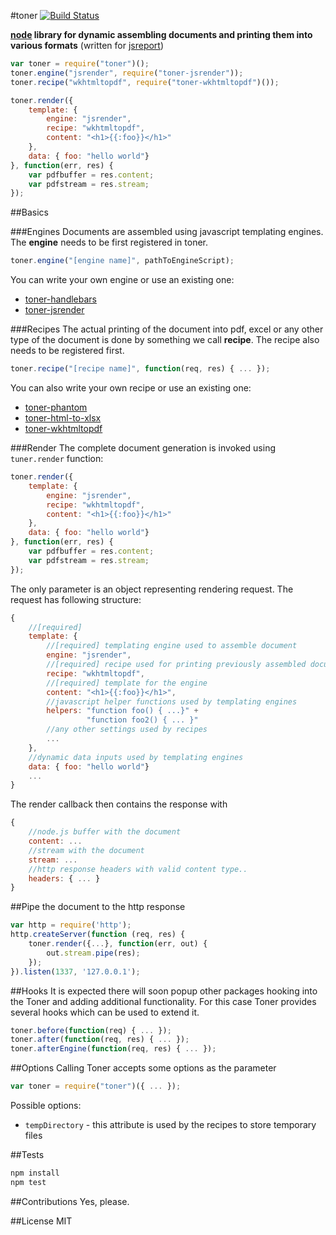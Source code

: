 #toner
[![Build Status](https://travis-ci.org/jsreport/toner.png?branch=master)](https://travis-ci.org/jsreport/toner)

**[node](https://nodejs.org/) library for dynamic assembling documents and printing them into various formats** 
(written for [jsreport](http://jsreport.net))


```js
var toner = require("toner")();
toner.engine("jsrender", require("toner-jsrender"));
toner.recipe("wkhtmltopdf", require("toner-wkhtmltopdf")());

toner.render({
    template: { 
	    engine: "jsrender",
		recipe: "wkhtmltopdf", 
		content: "<h1>{{:foo}}</h1>"
	},
    data: { foo: "hello world"}
}, function(err, res) {
    var pdfbuffer = res.content;
    var pdfstream = res.stream;    
});
```

##Basics

###Engines
Documents are assembled using javascript templating engines. The **engine** needs to be first registered in toner.

```js
toner.engine("[engine name]", pathToEngineScript);
```

You can write your own engine or use an existing one:

- [toner-handlebars](https://github.com/jsreport/toner-handlebars)
- [toner-jsrender](https://github.com/jsreport/toner-jsrender)

###Recipes
The actual printing of the document into pdf, excel or any other type of the document is done by something we call **recipe**. The recipe also needs to be registered first.

```js
toner.recipe("[recipe name]", function(req, res) { ... });
```

You can also write your own recipe or use an existing one:

- [toner-phantom](https://github.com/jsreport/toner-phantom)
- [toner-html-to-xlsx](https://github.com/jsreport/toner-html-to-xlsx)
- [toner-wkhtmltopdf](https://github.com/jsreport/toner-wkhtmltopdf)

###Render
The complete document generation is invoked using `tuner.render` function:
```js
toner.render({
    template: { 
	    engine: "jsrender",
		recipe: "wkhtmltopdf", 
		content: "<h1>{{:foo}}</h1>"
	},
    data: { foo: "hello world"}
}, function(err, res) {
    var pdfbuffer = res.content;
    var pdfstream = res.stream;    
});
```
The only parameter is an object representing rendering request. The request has following structure:
```js
{
	//[required]
    template: { 
	    //[required] templating engine used to assemble document
	    engine: "jsrender",
	    //[required] recipe used for printing previously assembled document
		recipe: "wkhtmltopdf", 
		//[required] template for the engine		
		content: "<h1>{{:foo}}</h1>",
		//javascript helper functions used by templating engines
		helpers: "function foo() { ...}" + 
				 "function foo2() { ... }"
		//any other settings used by recipes		 
		...		 
	},
	//dynamic data inputs used by templating engines
    data: { foo: "hello world"}
    ...
}
```

The render callback then contains the response with
```js
{
	//node.js buffer with the document
	content: ...
	//stream with the document
	stream: ...
	//http response headers with valid content type..
	headers: { ... }
}
```

##Pipe the document to the http response
```js
var http = require('http');
http.createServer(function (req, res) {
    toner.render({...}, function(err, out) {
        out.stream.pipe(res);
    });
}).listen(1337, '127.0.0.1');
```

##Hooks
It is expected there will soon popup other packages hooking into the Toner and adding additional functionality. For this case Toner provides several hooks which can be used to extend it.

```js
toner.before(function(req) { ... });
toner.after(function(req, res) { ... });
toner.afterEngine(function(req, res) { ... });
``` 

##Options
Calling Toner accepts some options as the parameter
```js
var toner = require("toner")({ ... });
```

Possible options:
- `tempDirectory` - this attribute is used by the recipes to store temporary files


##Tests

```bash
npm install
npm test
```

##Contributions
Yes, please.

##License
MIT